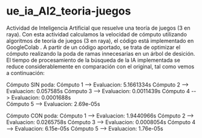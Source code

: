 # ue_ia_AI2_teoria-juegos
Actividad de Inteligencia Artificial que resuelve una teoría de juegos (3 en raya).
Con esta actividad calculamos la velocidad de cómputo utilizando algoritmos de teoría de juegos (3 en raya), el código está implementado en GoogleColab . 
A partir de un código aportado, se trata de optimizar el cómputo realizando la poda de ramas innecesarias en un árbol de desición. 
El tiempo de procesamiento de la búsqueda de la IA implementada se reduce considerablemente en comparación con el original, tal como vemos a continuación:

Cómputo SIN poda:
Cómputo 1 --> Evaluacion: 5.1661334s
Cómputo 2 --> Evaluacion: 0.057585s
Cómputo 3 --> Evaluacion: 0.0011439s
Cómputo 4 --> Evaluacion: 0.0001688s  
Cómputo 5 --> Evaluacion: 2.69e-05s

Cómputo CON poda:
Cómputo 1 --> Evaluacion: 1.9440966s
Cómputo 2 --> Evaluacion: 0.0265758s
Cómputo 3 --> Evaluacion: 0.0008054s
Cómputo 4 --> Evaluacion: 6.15e-05s
Cómputo 5 --> Evaluacion: 1.76e-05s
